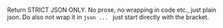 Return STRICT JSON ONLY. No prose, no wrapping in code etc., just plain json.
Do also not wrap it in ```json ... ``` just start directly with the bracket.